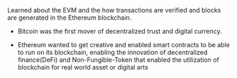 Learned about the EVM and the how transactions are verified and blocks are generated in the Ethereum blockchain.


- Bitcoin was the first mover of decentralized trust and digital currency.

- Ethereum wanted to get creative and enabled smart contracts to be able to run on its blockchain, enabling the innovation of decentralized finance(DeFi) and Non-Fungible-Token that enabled the utilization of blockchain for real world asset or digital arts

